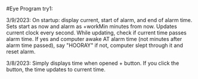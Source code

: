 #Eye Program try1: 

3/9/2023: 
On startup: display current, start of alarm, and end of alarm time.  Sets start as now and alarm as +workMin minutes from now. 
Updates current clock every second. While updating, check if current time passes alarm time. 
If yes and computer awake AT alarm time (not minutes after alarm time passed), say "HOORAY"
if not, computer slept through it and reset alarm.  

3/8/2023: 
Simply displays time when opened + button.
If you click the button, the time updates to current time. 